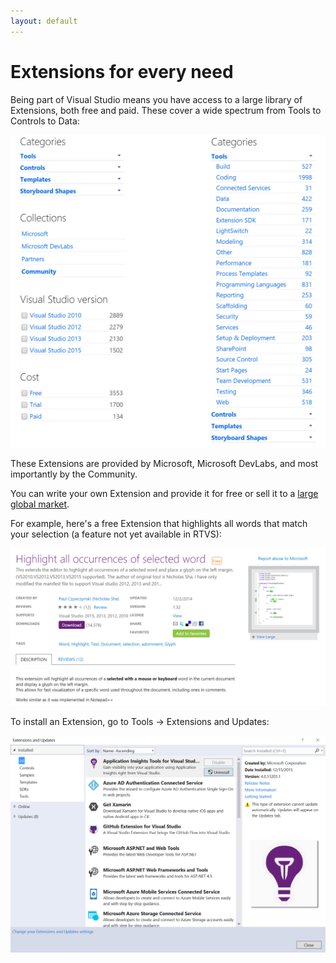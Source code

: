 ```yaml
---
layout: default
---
```


# Extensions for every need

Being part of Visual Studio means you have access to a large library of
Extensions, both free and paid. These cover a wide spectrum from Tools to
Controls to Data:

![extensions.cats](./media/extensions.cats.png)

These Extensions are provided by Microsoft, Microsoft DevLabs, and most
importantly by the Community.

You can write your own Extension and provide it for free or sell it to a [large
global
market](https://www.visualstudio.com/en-us/integrate/explore/explore-vside-vsi.aspx).

For example, here's a free Extension that highlights all words that match your
selection (a feature not yet available in RTVS):

![extensions.highlight](./media/extensions.highlight.png)

To install an Extension, go to Tools -> Extensions and Updates:

![extensions.vs](./media/extensions.vs.png)
